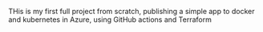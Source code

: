 THis is my first full project from scratch, publishing a simple app to docker and kubernetes in Azure, using GitHub actions and Terraform
